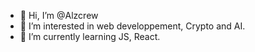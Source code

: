 - 👋 Hi, I’m @Alzcrew
- 👀 I’m interested in web developpement, Crypto and AI.
- 🌱 I’m currently learning JS, React.
